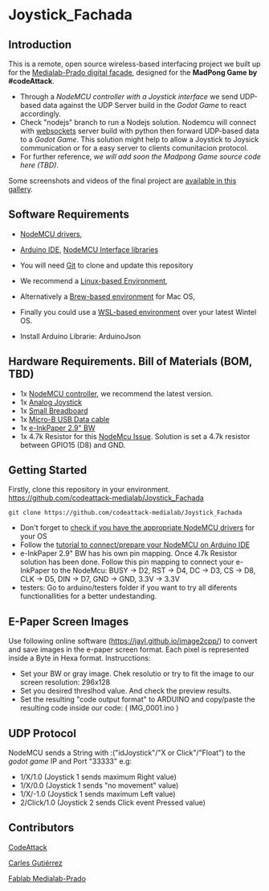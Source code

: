 # Joystick_Fachada
## Introduction

This is a remote, open source wireless-based interfacing project we built up for the [Medialab-Prado digital facade](https://www.medialab-prado.es/noticias/fachada-digital-informacion-tecnica-0), designed for the **MadPong Game by #codeAttack**. 

- Through a *NodeMCU controller with a Joystick interface* we send UDP-based data against the UDP Server build in the *Godot Game* to react accordingly. 
- Check "nodejs" branch to run a Nodejs solution. Nodemcu will connect with [websockets](https://socket.io/docs/) server build with python then forward UDP-based data to a *Godot Game*. This solution might help to allow a Joystick to Joysick communication or for a easy server to clients comunitacion protocol. 
- For further reference, *we will add soon the Madpong Game source code here (TBD)*.

Some screenshots and videos of the final project are [available in this gallery](https://www.flickr.com/photos/carlesgutierrez/sets/72157711220061241/).

## Software Requirements

- [NodeMCU drivers](https://github.com/nodemcu/nodemcu-devkit/tree/master/Drivers), 
- [Arduino IDE](https://www.arduino.cc/en/Main/Software), [NodeMCU Interface libraries](http://arduino.esp8266.com/stable/package_esp8266com_index.json)

- You will need [Git](https://git-scm.com/) to clone and update this repository
- We recommend a [Linux-based Environment](https://www.debian.org/),
- Alternatively a [Brew-based environment](https://brew.sh/) for Mac OS, 
- Finally you could use a [WSL-based environment](https://docs.microsoft.com/en-us/windows/wsl/install-win10) over your latest Wintel OS.
- Install Arduino Librarie: ArduinoJson

## Hardware Requirements. Bill of Materials (BOM, TBD)

- 1x [NodeMCU controller](https://www.nodemcu.com/index_en.html#fr_54747661d775ef1a3600009e), we recommend the latest version.
- 1x [Analog Joystick](https://exploreembedded.com/wiki/Analog_JoyStick_with_Arduino)
- 1x [Small Breadboard](https://en.wikipedia.org/wiki/Breadboard)
- 1x [Micro-B USB Data cable](https://en.wikipedia.org/wiki/USB_hardware#Micro_connectors)
- 1x [e-InkPaper 2.9" BW](https://tienda.bricogeek.com/pantallas-e-paper-tinta-electronica/1021-pantalla-e-paper-spi-29-296x128-monocromo.html?search_query=e-paper++2.9&results=6)
- 1x 4.7k Resistor for this [NodeMcu Issue](https://github.com/esp8266/Arduino/issues/2466). Solution is set a 4.7k resistor between GPIO15 (D8) and GND.


## Getting Started

Firstly, clone this repository in your environment. https://github.com/codeattack-medialab/Joystick_Fachada

```git clone https://github.com/codeattack-medialab/Joystick_Fachada```

- Don't forget to [check if you have the appropriate NodeMCU drivers](https://github.com/nodemcu/nodemcu-devkit/tree/master/Drivers) for your OS
- Follow the [tutorial to connect/prepare your NodeMCU on Arduino IDE](https://www.instructables.com/id/Quick-Start-to-Nodemcu-ESP8266-on-Arduino-IDE/)
- e-InkPaper 2.9" BW has his own pin mapping. Once 4.7k Resistor solution has been done. Follow this pin mapping to connect your e-InkPaper to the NodeMcu: BUSY -> D2,    RST -> D4,    DC -> D3,    CS -> D8,     CLK -> D5,     DIN -> D7,     GND -> GND, 3.3V -> 3.3V 
- testers: Go to arduino/testers folder if you want to try all diferents functionallities for a better undestanding. 

## E-Paper Screen Images

Use following online software (https://javl.github.io/image2cpp/) to convert and save images in the e-paper screen format. Each pixel is represented inside a Byte in Hexa format. 
Instrucctions: 
 - Set your BW or gray image. Chek resolutio or try to fit the image to our screen resolution: 296x128
 - Set you desired threslhod value. And check the preview results. 
 - Set the resulting "code output format" to ARDUINO and copy/paste the resulting code inside our code: ( IMG_0001.ino )

## UDP Protocol

NodeMCU sends a String with :("idJoystick"/"X or Click"/"Float") to the *godot game* IP and Port "33333"
e.g: 
- 1/X/1.0      (Joystick 1 sends maximum Right value)
- 1/X/0.0      (Joystick 1 sends "no movement" value)
- 1/X/-1.0     (Joystick 1 sends maximum Left value)
- 2/Click/1.0  (Joystick 2 sends Click event Pressed value)

## Contributors
[CodeAttack](https://www.medialab-prado.es/actividades/code-attack)

[Carles Gutiérrez](http://carlesgutierrez.github.io/)

[Fablab Medialab-Prado](https://www.medialab-prado.es/programas/fablab-laboratorio-de-fabricacion-digital)
